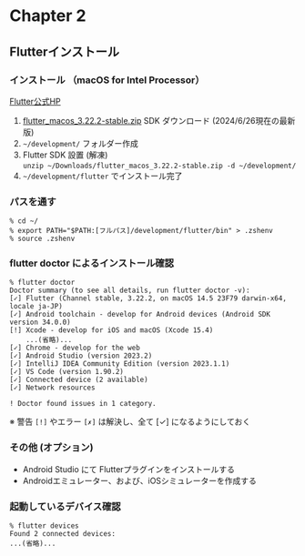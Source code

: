 # Chapter 2

## Flutterインストール

### インストール （macOS for Intel Processor）

[Flutter公式HP](https://docs.flutter.dev/get-started/install)

1. [flutter_macos_3.22.2-stable.zip](https://storage.googleapis.com/flutter_infra_release/releases/stable/macos/flutter_macos_3.22.2-stable.zip) SDK ダウンロード (2024/6/26現在の最新版)
2. `~/development/` フォルダー作成
3. Flutter SDK 設置 (解凍)<br>
`unzip ~/Downloads/flutter_macos_3.22.2-stable.zip -d ~/development/`
4. `~/development/flutter` でインストール完了

### パスを通す


```
% cd ~/
% export PATH="$PATH:[フルパス]/development/flutter/bin" > .zshenv
% source .zshenv
```

### flutter doctor によるインストール確認

```
% flutter doctor
Doctor summary (to see all details, run flutter doctor -v):
[✓] Flutter (Channel stable, 3.22.2, on macOS 14.5 23F79 darwin-x64, locale ja-JP)
[✓] Android toolchain - develop for Android devices (Android SDK version 34.0.0)
[!] Xcode - develop for iOS and macOS (Xcode 15.4)
    ...(省略)...
[✓] Chrome - develop for the web
[✓] Android Studio (version 2023.2)
[✓] IntelliJ IDEA Community Edition (version 2023.1.1)
[✓] VS Code (version 1.90.2)
[✓] Connected device (2 available)
[✓] Network resources

! Doctor found issues in 1 category.
```

※ 警告 `[!]` やエラー `[✗]` は解決し、全て [✓] になるようにしておく

### その他 (オプション)

 * Android Studio にて Flutterプラグインをインストールする
 * Androidエミュレーター、および、iOSシミュレーターを作成する


### 起動しているデバイス確認
```
% flutter devices
Found 2 connected devices:
...(省略)...
```

